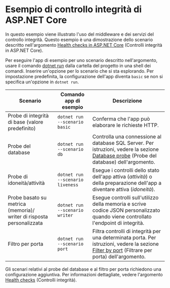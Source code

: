 # <a name="aspnet-core-health-check-sample"></a>Esempio di controllo integrità di ASP.NET Core

In questo esempio viene illustrato l'uso del middleware e dei servizi del controllo integrità. Questo esempio è una dimostrazione dello scenario descritto nell'argomento [Health checks in ASP.NET Core](https://docs.microsoft.com/aspnet/core/host-and-deploy/health-checks) (Controlli integrità in ASP.NET Core).

Per eseguire l'app di esempio per uno scenario descritto nell'argomento, usare il comando [dotnet run](https://docs.microsoft.com/dotnet/core/tools/dotnet-run) dalla cartella del progetto in una shell dei comandi. Inserire un'opzione per lo scenario che si sta esplorando. Per impostazione predefinita, la configurazione dell'app diventa `basic` se non si specifica un'opzione in `dotnet run`.

| Scenario                                               | Comando app di esempio               | Descrizione |
| ------------------------------------------------------ | -------------------------------- | ----------- |
| Probe di integrità di base (valore predefinito)                           | `dotnet run --scenario basic`    | Conferma che l'app può elaborare le richieste HTTP. |
| Probe del database                                         | `dotnet run --scenario db`       | Controlla una connessione al database SQL Server. Per istruzioni, vedere la sezione [Database probe](https://docs.microsoft.com/aspnet/core/host-and-deploy/health-checks#database-probe) (Probe del database) dell'argomento. |
| Probe di idoneità/attività                              | `dotnet run --scenario liveness` | Esegue i controlli dello stato dell'app attiva (*attività*) o della preparazione dell'app a diventare attiva (*idoneità*). |
| Probe basato su metrica (memoria)/<br>writer di risposta personalizzata | `dotnet run --scenario writer`   | Esegue controlli sull'utilizzo della memoria e scrive codice JSON personalizzato quando viene controllato l'endpoint di integrità. |
| Filtro per porta                                         | `dotnet run --scenario port`     | Filtra controlli di integrità per una determinata porta. Per istruzioni, vedere la sezione [Filter by port](https://docs.microsoft.com/aspnet/core/host-and-deploy/health-checks#filter-by-port) (Filtrare per porta) dell'argomento. |

Gli scenari relativi al probe del database e al filtro per porta richiedono una configurazione aggiuntiva. Per informazioni dettagliate, vedere l'argomento [Health checks](https://docs.microsoft.com/aspnet/core/host-and-deploy/health-checks) (Controlli integrità).
